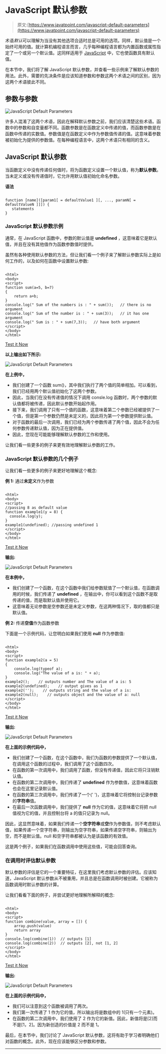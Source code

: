 # JavaScript 默认参数

> 原文:[https://www.javatpoint.com/javascript-default-parameters](https://www.javatpoint.com/javascript-default-parameters)

术语*默认*可以理解为当没有其他选项合适时总是可用的选项。同样，默认值是一个始终可用的值。就计算机编程语言而言，几乎每种编程语言都为内置函数或属性指定了一个或另一个默认值。这同样适用于 [JavaScript](https://www.javatpoint.com/javascript-tutorial) 中，它也使函数具有默认值。

在本节中，我们将了解 JavaScript 默认参数，并查看一些示例来了解默认参数的用法。此外，需要的先决条件是应该知道参数和参数这两个术语之间的区别，因为这两个术语彼此不同。

## 参数与参数

![JavaScript Default Parameters](../Images/3da2f97dee61304f19e8914cceb85cb4.png)

许多人混淆了这两个术语，因此在解释默认参数之前，我们应该清楚这些术语。函数中的参数和自变量都不同。函数参数是在函数定义中传递的值，而函数参数是在函数中传递的实数值。参数值是在函数定义中作为参数值传递的值。这意味着参数被初始化为提供的参数值。在每种编程语言中，这两个术语只有相同的含义。

## JavaScript 默认参数

当函数定义中没有传递任何值时，将为函数定义设置一个默认值，称为**默认参数**。当未定义或没有传递值时，它允许用默认值初始化命名参数。

**语法**

```

function [name]([param1[ = defaultValue1 ][, ..., paramN[ = defaultValueN ]]]) {
   statements
}

```

### JavaScript 默认参数示例

通常，在 JavaScript 函数中，参数的默认值是 **undefined** ，这意味着它是默认值，并且在没有其他值作为函数参数值时提供。

虽然有各种使用默认参数的方法，但让我们看一个例子来了解默认参数实际上是如何工作的，以及如何在函数中设置默认参数:

```

<html>
<body>
<script>
function sum(a=5, b=7)
{
	return a+b;
}
console.log(" Sum of the numbers is : " + sum());   // there is no argument
console.log(" Sum of the number is : " + sum(3));   // it has one argument
console.log(" Sum is : " + sum(7,3));   // have both argument
</script>
</body>
</html>

```

[Test it Now](https://www.javatpoint.com/oprweb/test.jsp?filename=javascript-default-parameters1)

**以上输出如下所示:**

![JavaScript Default Parameters](../Images/96a9fdad2097ae1c427304bad4a1c329.png)

**在上例中，**

*   我们创建了一个函数 sum()，其中我们执行了两个值的简单相加。可以看到，我们已经用两个默认值初始化了这两个参数。
*   因此，当我们在没有传递值的情况下调用 consle.log 函数时，两个参数的默认值都将被传递，因此默认参数开始起作用。
*   接下来，我们调用了只有一个值的函数，这意味着第二个参数已经被提供了一个值，但是第一个参数仍然是未定义的，因此将为第一个参数提供默认值。
*   对于函数的最后一次调用，我们已经为两个参数传递了两个值，因此不会为任何参数传递默认值，因为正在提供值。
*   因此，您现在可能能够理解默认参数的工作和使用。

让我们看一些更多的例子来更有效地理解默认参数的工作。

### JavaScript 默认参数的几个例子

让我们看一些更多的例子来更好地理解这个概念:

**例 1:** 通过**未定义**作为参数

```

<html>
<body>
<script>
//passing 8 as default value
function example1(y = 8) {
  console.log(y);
}
example1(undefined); //passing undefined 1
</script>
</body>
</html>

```

[Test it Now](https://www.javatpoint.com/oprweb/test.jsp?filename=javascript-default-parameters2)

**输出:**

![JavaScript Default Parameters](../Images/3a1d7988e6f2ac4216cab8e145ce1918.png)

**在本例中，**

*   我们创建了一个函数，在这个函数中我们给参数赋值了一个默认值，在函数调用的时候，我们传递了 **undefined** ，在输出中，你可以看到这个函数不是取传递的值，而是取默认值并使用它。
*   这意味着无论参数是空参数还是未定义参数，在这两种情况下，取的值都只是默认值。

**例 2:** 传递**空值**作为函数参数

下面是一个示例代码，让您明白如果我们使用 **null** 作为参数值:

```

<html>
<body>
<script>
function example2(a = 5)
{
    console.log(typeof a);
    console.log("The value of a is: " + a);
}
example2();    // outputs number and The value of a is: 5
example2(undefined);    // output gives as 1
example2('');    // outputs string and the value of a is: 
example2(null);    // outputs object and the value of a: null
</script>
</body>
</html>

```

[Test it Now](https://www.javatpoint.com/oprweb/test.jsp?filename=javascript-default-parameters3)

**输出:**

![JavaScript Default Parameters](../Images/b3eaae921c77765850a88a3d9257a763.png)

**在上面的示例代码中，**

*   我们创建了一个函数，在这个函数中，我们为函数的参数提供了一个默认值，在调用这个函数的过程中，我们调用了这个函数四次。
*   在函数的第一次调用中，我们调用了函数，但没有传递值，因此它将只注销默认值。
*   在函数的第二次调用中，我们传递了 **undefined** 作为参数值，这意味着函数也会在这里记录默认值。
*   在函数的第三次调用中，我们传递了一个(' ')，这意味着它将控制台记录参数的**字符串**值。
*   在最后一次函数调用中，我们提供了 **null** 作为它的值，这意味着它将把 null 值视为它的值，并且控制台将 a 的值只记录为 null。

因此，这显然意味着，如果我们传递一个**空字符串**或**空**作为参数值，则不考虑默认值，如果传递一个空字符串，则输出为空字符串，如果传递空字符串，则输出为空，而不是默认值。null 和空字符串都被认为是该函数的有效值。

这是两个例子，如果我们在函数调用中使用这些值，可能会回答查询。

### 在调用时评估默认参数

默认参数的评估是它的一个重要特征，在这里我们考虑默认参数的评估。应该知道，JavaScript 默认参数从不被重用，并且总是在函数调用时被创建。它被称为函数调用时默认参数的计算。

让我们看看下面的例子，并尝试更好地理解所解释的概念:

```

<html>
<body>
<script>
function combine(value, array = []) {
    array.push(value)
    return array
}
console.log(combine(1))  // outputs [1]
console.log(combine(2))  // outputs [2], not [1, 2]
</script>
</body>
</html>

```

[Test it Now](https://www.javatpoint.com/oprweb/test.jsp?filename=javascript-default-parameters4)

**输出:**

![JavaScript Default Parameters](../Images/e157a9a4879c4469828f3a3f6bb42c41.png)

**在上面的示例代码中，**

*   我们可以注意到这个函数被调用了两次。
*   我们第一次传递了 1 作为它的值，所以输出将是数组中的 1(只有一个元素)。
*   在函数的第二次调用中，我们使用了 2 作为它的新值。因此，新值将是[2]而不是[1，2]。因为新创造的价值是 2 而不是 1。

最后，在本节中，我们讨论了 JavaScript 默认参数，这将有助于学习者明确他们对函数的概念。此外，现在应该能够区分参数和参数。

* * *